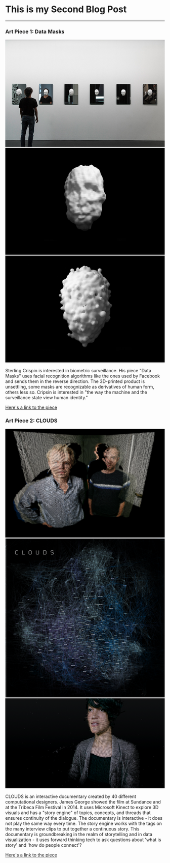 # This is my Second Blog Post
------

### Art Piece 1: Data Masks

![Sterling Crispin](Images/data-masks-1.jpg?raw=true "Sterling Crispin")
![Sterling Crispin](Images/obama.jpg?raw=true "Sterling Crispin")
![Sterling Crispin](Images/kodama.jpg?raw=true "Sterling Crispin")

Sterling Crispin is interested in biometric surveillance. His piece "Data Masks" uses facial recognition algorithms like the ones used by Facebook and sends them in the reverse direction. The 3D-printed product is unsettling, some masks are recognizable as derivatives of human form, others less so. Cripsin is interested in "the way the machine and the surveillance state view human identity."   


[Here's a link to the piece](http://www.sterlingcrispin.com/data-masks.html)


### Art Piece 2: CLOUDS

![James George](Images/clouds-1.png?raw=true "James George")
![James George](Images/clouds-2.png?raw=true "James George")
![James George](Images/clouds-3.png?raw=true "James George")


CLOUDS is an interactive documentary created by 40 different computational designers. James George showed the film at Sundance and at the Tribeca Film Festival in 2014. It uses Microsoft Kinect to explore 3D visuals and has a "story engine" of topics, concepts, and threads that ensures continuity of the dialogue. The documentary is interactive - it does not play the same way every time. The story engine works with the tags on the many interview clips to put together a continuous story. This documentary is groundbreaking in the realm of storytelling and in data visualization - it uses forward thinking tech to ask questions about 'what is story' and 'how do people connect'?

[Here's a link to the piece](http://jamesgeorge.org/CLOUDS)

